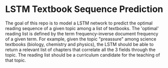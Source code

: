# LSTM Textbook Sequence Prediction

The goal of this repo is to model a LSTM network to predict the optimal reading sequence of a given topic among a list of textbooks.
The 'optimal' reading list is defined by the term frequency-inverse document frequency of a given term.
For example, given the topic "preassure" among science textbooks (biology, chemistry and physics), the LSTM should be able to return a relevant list of chapters that correlate all the 3 fields through the topic. The reading list should be a curriculum candidate for the teaching of that topic. 
